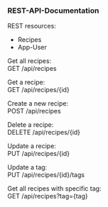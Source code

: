 <h3>REST-API-Documentation</h3>

REST resources:
- Recipes
- App-User

Get all recipes:   
GET /api/recipes

Get a recipe:  
GET /api/recipes/{id}

Create a new recipe:   
POST /api/recipes

Delete a recipe:  
DELETE /api/recipes/{id}

Update a recipe:  
PUT /api/recipes/{id}

Update a tag:  
PUT /api/recipes/{id}/tags

Get all recipes with specific tag:  
GET /api/recipes?tag={tag}
